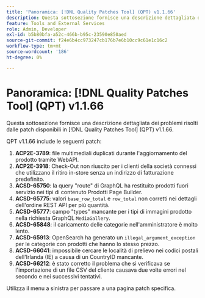```yaml
---
title: 'Panoramica: [!DNL Quality Patches Tool] (QPT) v1.1.66'
description: Questa sottosezione fornisce una descrizione dettagliata dei problemi risolti dalle patch disponibili in  [!DNL Quality Patches Tool] (QPT) v1.1.66.
feature: Tools and External Services
role: Admin, Developer
exl-id: b5b80bfa-a52c-466b-b95c-23590e850aed
source-git-commit: f24e6b4cc973247cb176b7e6b10cc9c61e1c16c2
workflow-type: tm+mt
source-wordcount: '186'
ht-degree: 0%

---
```


# Panoramica: [!DNL Quality Patches Tool] (QPT) v1.1.66

Questa sottosezione fornisce una descrizione dettagliata dei problemi risolti dalle patch disponibili in [!DNL Quality Patches Tool] (QPT) v1.1.66.

QPT v1.1.66 include le seguenti patch:
1. **ACP2E-3789**: file multimediali duplicati durante l&#39;aggiornamento del prodotto tramite WebAPI.
1. **ACP2E-3918**: Check-Out non riuscito per i clienti della società connessi che utilizzano il ritiro in-store senza un indirizzo di fatturazione predefinito.
1. **ACSD-65750**: la query &quot;route&quot; di GraphQL ha restituito prodotti fuori servizio nei tipi di contenuto Prodotti Page Builder.
1. **ACSD-65775**: valori `base_row_total` e `row_total` non corretti nei dettagli dell&#39;ordine REST API per più quantità.
1. **ACSD-65777**: campo &quot;types&quot; mancante per i tipi di immagini prodotto nella richiesta GraphQL `MediaGallery`.
1. **ACSD-65848**: il caricamento delle categorie nell&#39;amministratore è molto lento.
1. **ACSD-65913**: OpenSearch ha generato un `illegal_argument_exception` per le categorie con prodotti che hanno lo stesso prezzo.
1. **ACSD-66041**: impossibile cercare le località di prelievo nei codici postali dell&#39;Irlanda (IE) a causa di un CountryID mancante.
1. **ACSD-66212**: è stato corretto il problema che si verificava se l&#39;importazione di un file CSV del cliente causava due volte errori nel secondo e nei successivi tentativi.

Utilizza il menu a sinistra per passare a una pagina patch specifica.
